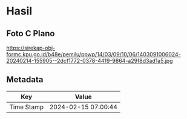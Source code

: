 # Hasil

## Foto C Plano

https://sirekap-obj-formc.kpu.go.id/b48e/pemilu/ppwp/14/03/09/10/06/1403091006024-20240214-155905--2dcf1772-0378-4419-9864-a29f8d3ad1a5.jpg


## Metadata

| Key        | Value               |
| ---------- | ------------------- |
| Time Stamp | 2024-02-15 07:00:44 |



